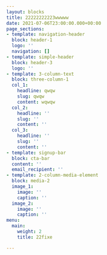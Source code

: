 ```yaml
---
layout: blocks
title: 22222222223wwwww
date: 2021-07-06T23:00:00.000+00:00
page_sections:
- template: navigation-header
  block: header-1
  logo: ''
  navigation: []
- template: simple-header
  block: header-3
  logo: ''
- template: 3-column-text
  block: three-column-1
  col_1:
    headline: qwqw
    slug: qwqw
    content: wqwqw
  col_2:
    headline: ''
    slug: ''
    content: ''
  col_3:
    headline: ''
    slug: ''
    content: ''
- template: signup-bar
  block: cta-bar
  content: ''
  email_recipient: ''
- template: 2-column-media-element
  block: media-2
  image_1:
    image: ''
    caption: ''
  image_2:
    image: ''
    caption: ''
menu:
  main:
    weight: 2
    title: 22fixe

---
```

